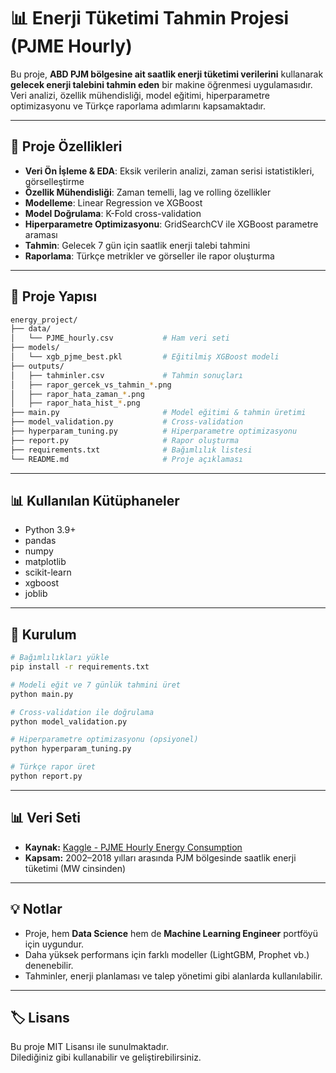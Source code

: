 # 📊 Enerji Tüketimi Tahmin Projesi (PJME Hourly)

Bu proje, **ABD PJM bölgesine ait saatlik enerji tüketimi verilerini** kullanarak **gelecek enerji talebini tahmin eden** bir makine öğrenmesi uygulamasıdır.  
Veri analizi, özellik mühendisliği, model eğitimi, hiperparametre optimizasyonu ve Türkçe raporlama adımlarını kapsamaktadır.

---

## 🚀 Proje Özellikleri
- **Veri Ön İşleme & EDA**: Eksik verilerin analizi, zaman serisi istatistikleri, görselleştirme
- **Özellik Mühendisliği**: Zaman temelli, lag ve rolling özellikler
- **Modelleme**: Linear Regression ve XGBoost
- **Model Doğrulama**: K-Fold cross-validation
- **Hiperparametre Optimizasyonu**: GridSearchCV ile XGBoost parametre araması
- **Tahmin**: Gelecek 7 gün için saatlik enerji talebi tahmini
- **Raporlama**: Türkçe metrikler ve görseller ile rapor oluşturma

---

## 📂 Proje Yapısı
```bash
energy_project/
├── data/
│   └── PJME_hourly.csv           # Ham veri seti
├── models/
│   └── xgb_pjme_best.pkl         # Eğitilmiş XGBoost modeli
├── outputs/
│   ├── tahminler.csv             # Tahmin sonuçları
│   ├── rapor_gercek_vs_tahmin_*.png
│   ├── rapor_hata_zaman_*.png
│   ├── rapor_hata_hist_*.png
├── main.py                       # Model eğitimi & tahmin üretimi
├── model_validation.py           # Cross-validation
├── hyperparam_tuning.py          # Hiperparametre optimizasyonu
├── report.py                     # Rapor oluşturma
├── requirements.txt              # Bağımlılık listesi
└── README.md                     # Proje açıklaması
```

---

## 📊 Kullanılan Kütüphaneler
- Python 3.9+
- pandas
- numpy
- matplotlib
- scikit-learn
- xgboost
- joblib

---

## 🔧 Kurulum
```bash
# Bağımlılıkları yükle
pip install -r requirements.txt

# Modeli eğit ve 7 günlük tahmini üret
python main.py

# Cross-validation ile doğrulama
python model_validation.py

# Hiperparametre optimizasyonu (opsiyonel)
python hyperparam_tuning.py

# Türkçe rapor üret
python report.py
```

---

## 📊 Veri Seti
- **Kaynak:** [Kaggle - PJME Hourly Energy Consumption](https://www.kaggle.com/datasets/robikscube/hourly-energy-consumption)
- **Kapsam:** 2002–2018 yılları arasında PJM bölgesinde saatlik enerji tüketimi (MW cinsinden)

---

## 💡 Notlar
- Proje, hem **Data Science** hem de **Machine Learning Engineer** portföyü için uygundur.
- Daha yüksek performans için farklı modeller (LightGBM, Prophet vb.) denenebilir.
- Tahminler, enerji planlaması ve talep yönetimi gibi alanlarda kullanılabilir.

---

## 🏷 Lisans
Bu proje MIT Lisansı ile sunulmaktadır.  
Dilediğiniz gibi kullanabilir ve geliştirebilirsiniz.
